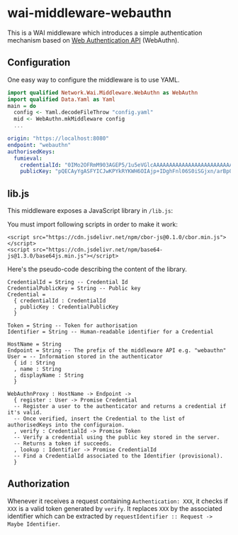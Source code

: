 wai-middleware-webauthn
====

This is a WAI middleware which introduces a simple authentication mechanism
based on [Web Authentication API](https://developer.mozilla.org/en-US/docs/Web/API/Web_Authentication_API) (WebAuthn).

Configuration
----

One easy way to configure the middleware is to use YAML.

```haskell
import qualified Network.Wai.Middleware.WebAuthn as WebAuthn
import qualified Data.Yaml as Yaml
main = do
  config <- Yaml.decodeFileThrow "config.yaml"
  mid <- WebAuthn.mkMiddleware config
  ...
```

```yaml
origin: "https://localhost:8080"
endpoint: "webauthn"
authorisedKeys:
  fumieval:
    credentialId: "0IMo2OFRmM903AGEP5/1u5eVGlcAAAAAAAAAAAAAAAAAAAAAAAAAAAAAAAAAAAAAAAAAAAAAAAAAAAAAAAAAAAAAAAAAAA=="
    publicKey: "pQECAyYgASFYICJwKPYkRYKWH6OIAjp+IDghFnl06S0iSGjxn/arBp0OIlggoJmTH1ZaVWCrn3A2b+wZx4/mVePRFowKujU5xXmafJY="
```

lib.js
----
This middleware exposes a JavaScript library in `/lib.js`:

You must import following scripts in order to make it work:

```
<script src="https://cdn.jsdelivr.net/npm/cbor-js@0.1.0/cbor.min.js"></script>
<script src="https://cdn.jsdelivr.net/npm/base64-js@1.3.0/base64js.min.js"></script>
```

Here's the pseudo-code describing the content of the library.

```
CredentialId = String -- Credential Id
CredentialPublicKey = String -- Public key
Credential =
  { credentialId : CredentialId
  , publicKey : CredentialPublicKey
  }

Token = String -- Token for authorisation
Identifier = String -- Human-readable identifier for a Credential

HostName = String
Endpoint = String -- The prefix of the middleware API e.g. "webauthn"
User = -- Information stored in the authenticator
  { id : String
  , name : String
  , displayName : String
  }

WebAuthnProxy : HostName -> Endpoint ->
  { register : User -> Promise Credential
  -- Register a user to the authenticator and returns a credential if it's valid.
  -- Once verified, insert the Credential to the list of authorisedKeys into the configuraion.
  , verify : CredentialId -> Promise Token
  -- Verify a credential using the public key stored in the server.
  -- Returns a token if succeeds.
  , lookup : Identifier -> Promise CredentialId
  -- Find a CredentialId associated to the Identifier (provisional).
  }
```

Authorization
----

Whenever it receives a request containing `Authentication: XXX`, it checks if `XXX` is a valid token generated by `verify`.
It replaces `XXX` by the associated identifier which can be extracted by `requestIdentifier :: Request -> Maybe Identifier`.
